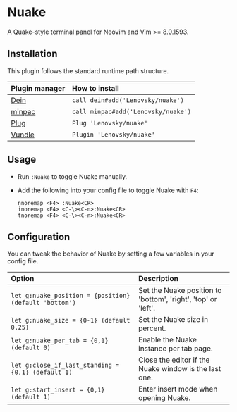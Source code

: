 # Nuake
A Quake-style terminal panel for Neovim and Vim >= 8.0.1593.

## Installation
This plugin follows the standard runtime path structure.

| Plugin manager | How to install |
| :------------- | :------------- |
| [Dein][1] | `call dein#add('Lenovsky/nuake')` |
| [minpac][2] | `call minpac#add('Lenovsky/nuake')` |
| [Plug][4] | `Plug 'Lenovsky/nuake'` |
| [Vundle][5] | `Plugin 'Lenovsky/nuake'` |

## Usage
- Run `:Nuake` to toggle Nuake manually.

- Add the following into your config file to toggle Nuake with `F4`:
   ```
   nnoremap <F4> :Nuake<CR>
   inoremap <F4> <C-\><C-n>:Nuake<CR>
   tnoremap <F4> <C-\><C-n>:Nuake<CR>
   ```

## Configuration
You can tweak the behavior of Nuake by setting a few variables in your config file.

| Option | Description |
| :------| :---------- |
| `let g:nuake_position = {position} (default 'bottom')` | Set the Nuake position to 'bottom',  'right',  'top' or 'left'. |
| `let g:nuake_size = {0-1} (default 0.25)` | Set the Nuake size in percent. |
| `let g:nuake_per_tab = {0,1} (default 0)` | Enable the Nuake instance per tab page. |
| `let g:close_if_last_standing = {0,1} (default 1)` | Close the editor if the Nuake window is the last one. |
| `let g:start_insert = {0,1} (default 1)` | Enter insert mode when opening Nuake. |

[1]: https://github.com/Shougo/dein.vim
[2]: https://github.com/k-takata/minpac/
[3]: https://github.com/tpope/vim-pathogen
[4]: https://github.com/junegunn/vim-plug
[5]: https://github.com/VundleVim/Vundle.vim
